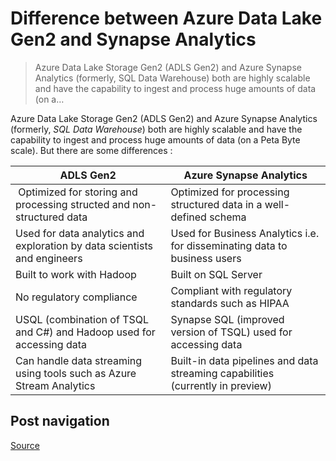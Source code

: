 # Difference between Azure Data Lake Gen2 and Synapse Analytics

> Azure Data Lake Storage Gen2 (ADLS Gen2) and Azure Synapse Analytics (formerly, SQL Data Warehouse) both are highly scalable and have the capability to ingest and process huge amounts of data (on a…

Azure Data Lake Storage Gen2 (ADLS Gen2) and Azure Synapse Analytics (formerly, _SQL Data Warehouse_) both are highly scalable and have the capability to ingest and process huge amounts of data (on a Peta Byte scale). But there are some differences :

| **ADLS Gen2** | **Azure Synapse Analytics** |
| --- | --- |
|  Optimized for storing and processing structed and non-structured data | Optimized for processing structured data in a well-defined schema |
| Used for data analytics and exploration by data scientists and engineers | Used for Business Analytics i.e. for disseminating data to business users |
| Built to work with Hadoop | Built on SQL Server |
| No regulatory compliance | Compliant with regulatory standards such as HIPAA |
| USQL (combination of TSQL and C#) and Hadoop used for accessing data | Synapse SQL (improved version of TSQL) used for accessing data |
| Can handle data streaming using tools such as Azure Stream Analytics | Built-in data pipelines and data streaming capabilities (currently in preview) |

Post navigation
---------------


[Source](https://azurede.com/2020/04/29/difference-between-azure-data-lake-gen2-and-synapse-analytics/)